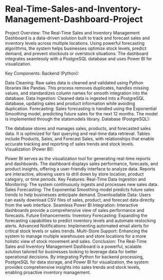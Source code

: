 # Real-Time-Sales-and-Inventory-Management-Dashboard-Project

Project Overview:
The Real-Time Sales and Inventory Management Dashboard is a data-driven solution built to track and forecast sales and inventory levels across multiple locations. Using powerful forecasting algorithms, the system helps businesses optimize stock levels, predict demand, and prevent stockouts or overstock situations. The dashboard integrates seamlessly with a PostgreSQL database and uses Power BI for visualization.

Key Components:
Backend (Python):

Data Cleaning: Raw sales data is cleaned and validated using Python libraries like Pandas. This process removes duplicates, handles missing values, and standardizes column names for smooth integration into the database.
Data Ingestion: Cleaned data is ingested into a PostgreSQL database, updating sales and product information while avoiding duplication.
Forecasting: Sales forecasting is handled using the Exponential Smoothing model, predicting future sales for the next 12 months. The model is implemented through the statsmodels library.
Database (PostgreSQL):

The database stores and manages sales, products, and forecasted sales data. It is optimized for fast querying and real-time data retrieval.
Tables include Products, Sales, and Forecast Sales, with relationships that enable accurate tracking and reporting of sales trends and stock levels.
Visualization (Power BI):

Power BI serves as the visualization tool for generating real-time reports and dashboards. The dashboard displays sales performance, forecasts, and product insights, offering a user-friendly interface to analyze data.
Reports are interactive, allowing users to drill down by store location, product category, or time periods.
Key Features:
Real-Time Data Ingestion and Monitoring: The system continuously ingests and processes new sales data.
Sales Forecasting: The Exponential Smoothing model predicts future sales trends to help businesses anticipate demand.
Downloadable Data: Users can easily download CSV files of sales, product, and forecast data directly from the web interface.
Seamless Power BI Integration: Interactive dashboards provide a comprehensive view of sales performance and forecasts.
Future Enhancements:
Inventory Forecasting: Expanding the forecasting capabilities to predict inventory levels and automate restocking alerts.
Advanced Notifications: Implementing automated email alerts for critical stock levels or sales trends.
Multi-Store Support: Enhancing the system to manage multiple warehouses and store locations for a more holistic view of stock movement and sales.
Conclusion:
The Real-Time Sales and Inventory Management Dashboard is a powerful, scalable solution tailored for businesses looking to leverage data for better operational decisions. By integrating Python for backend processing, PostgreSQL for data storage, and Power BI for visualization, the system provides comprehensive insights into sales trends and stock levels, enabling proactive inventory management.
